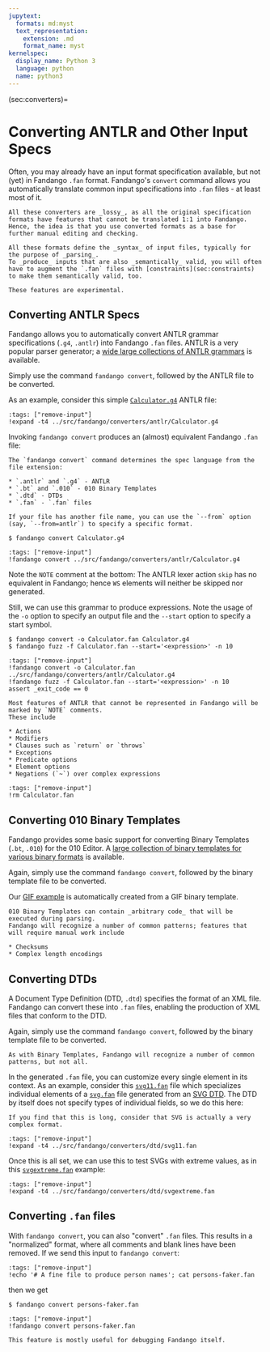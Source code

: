 ```yaml
---
jupytext:
  formats: md:myst
  text_representation:
    extension: .md
    format_name: myst
kernelspec:
  display_name: Python 3
  language: python
  name: python3
---
```


(sec:converters)=
# Converting ANTLR and Other Input Specs

Often, you may already have an input format specification available, but not (yet) in Fandango `.fan` format.
Fandango's `convert` command allows you automatically translate common input specifications into `.fan` files - at least most of it.

```{warning}
All these converters are _lossy_, as all the original specification formats have features that cannot be translated 1:1 into Fandango.
Hence, the idea is that you use converted formats as a base for further manual editing and checking.
```

```{note}
All these formats define the _syntax_ of input files, typically for the purpose of _parsing_.
To _produce_ inputs that are also _semantically_ valid, you will often have to augment the `.fan` files with [constraints](sec:constraints) to make them semantically valid, too.
```

```{note}
These features are experimental.
```


## Converting ANTLR Specs

Fandango allows you to automatically convert ANTLR grammar specifications (`.g4`, `.antlr`) into Fandango `.fan` files.
ANTLR is a very popular parser generator; a [wide large collections of ANTLR grammars](https://github.com/antlr/grammars-v4) is available.

Simply use the command `fandango convert`, followed by the ANTLR file to be converted.

As an example, consider this simple [`Calculator.g4`](../src/fandango/converters/antlr/Calculator.g4) ANTLR file:

```{code-cell}
:tags: ["remove-input"]
!expand -t4 ../src/fandango/converters/antlr/Calculator.g4
```

Invoking `fandango convert` produces an (almost) equivalent Fandango `.fan` file:

```{margin}
The `fandango convert` command determines the spec language from the file extension:

* `.antlr` and `.g4` - ANTLR
* `.bt` and `.010` - 010 Binary Templates
* `.dtd` - DTDs
* `.fan` - `.fan` files

If your file has another file name, you can use the `--from` option (say, `--from=antlr`) to specify a specific format.
```

```shell
$ fandango convert Calculator.g4
```

```{code-cell}
:tags: ["remove-input"]
!fandango convert ../src/fandango/converters/antlr/Calculator.g4
```

Note the `NOTE` comment at the bottom: The ANTLR lexer action `skip` has no equivalent in Fandango; hence `WS` elements will neither be skipped nor generated.

Still, we can use this grammar to produce expressions.
Note the usage of the `-o` option to specify an output file and the `--start` option to specify a start symbol.

```shell
$ fandango convert -o Calculator.fan Calculator.g4
$ fandango fuzz -f Calculator.fan --start='<expression>' -n 10
```

```{code-cell}
:tags: ["remove-input"]
!fandango convert -o Calculator.fan ../src/fandango/converters/antlr/Calculator.g4
!fandango fuzz -f Calculator.fan --start='<expression>' -n 10
assert _exit_code == 0
```

```{note}
Most features of ANTLR that cannot be represented in Fandango will be marked by `NOTE` comments.
These include

* Actions
* Modifiers
* Clauses such as `return` or `throws`
* Exceptions
* Predicate options
* Element options
* Negations (`~`) over complex expressions
```

<!-- Let's do some cleanup -->
```{code-cell}
:tags: ["remove-input"]
!rm Calculator.fan
```

## Converting 010 Binary Templates

Fandango provides some basic support for converting Binary Templates (`.bt`, `.010`) for the 010 Editor.
A [large collection of binary templates for various binary formats](https://www.sweetscape.com/010editor/repository/templates/) is available.

Again, simply use the command `fandango convert`, followed by the binary template file to be converted.

Our [GIF example](sec:gif) is automatically created from a GIF binary template.

```{note}
010 Binary Templates can contain _arbitrary code_ that will be executed during parsing.
Fandango will recognize a number of common patterns; features that will require manual work include

* Checksums
* Complex length encodings
```


## Converting DTDs

A Document Type Definition (DTD, `.dtd`) specifies the format of an XML file.
Fandango can convert these into `.fan` files, enabling the production of XML files that conform to the DTD.

Again, simply use the command `fandango convert`, followed by the binary template file to be converted.

```{note}
As with Binary Templates, Fandango will recognize a number of common patterns, but not all.
```

In the generated `.fan` file, you can customize every single element in its context.
As an example, consider this [`svg11.fan`](../src/fandango/converters/dtd/svg11.fan) file which specializes individual elements of a [`svg.fan`](../src/fandango/converters/dtd/svg11.fan) file generated from an [SVG DTD](../src/fandango/converters/dtd/svg11-flat-20110816.dtd).
The DTD by itself does not specify types of individual fields, so we do this here:

```{margin}
If you find that this is long, consider that SVG is actually a very complex format.
```

```{code-cell}
:tags: ["remove-input"]
!expand -t4 ../src/fandango/converters/dtd/svg11.fan
```

Once this is all set, we can use this to test SVGs with extreme values, as in this [`svgextreme.fan`](../src/fandango/converters/dtd/svgextreme.fan) example:

```{code-cell}
:tags: ["remove-input"]
!expand -t4 ../src/fandango/converters/dtd/svgextreme.fan
```

## Converting `.fan` files

With `fandango convert`, you can also "convert" `.fan` files.
This results in a "normalized" format, where all comments and blank lines have been removed.
If we send this input to `fandango convert`:

```{code-cell}
:tags: ["remove-input"]
!echo '# A fine file to produce person names'; cat persons-faker.fan
```

then we get

```shell
$ fandango convert persons-faker.fan
```

```{code-cell}
:tags: ["remove-input"]
!fandango convert persons-faker.fan
```

```{note}
This feature is mostly useful for debugging Fandango itself.
```